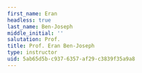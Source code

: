 ```yaml
---
first_name: Eran
headless: true
last_name: Ben-Joseph
middle_initial: ''
salutation: Prof.
title: Prof. Eran Ben-Joseph
type: instructor
uid: 5ab65d5b-c937-6357-af29-c3839f35a9a8
---
```

